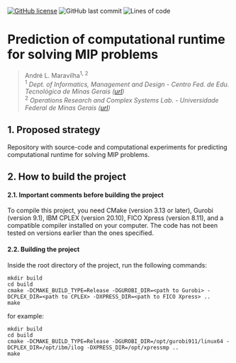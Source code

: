 [![GitHub license](https://img.shields.io/github/license/andremaravilha/mip-solver-prediction)](https://github.com/andremaravilha/mip-solver-prediction/blob/main/LICENSE) 
![GitHub last commit](https://img.shields.io/github/last-commit/andremaravilha/mip-solver-prediction) 
![Lines of code](https://img.shields.io/tokei/lines/github/andremaravilha/mip-solver-prediction) 

# Prediction of computational runtime for solving MIP problems

> André L. Maravilha<sup>1, 2</sup>  
> <sup>1</sup> *Dept. of Informatics, Management and Design - Centro Fed. de Edu. Tecnológica de Minas Gerais ([url](https://www.cefetmg.br/))*  
> <sup>2</sup> *Operations Research and Complex Systems Lab. - Universidade Federal de Minas Gerais ([url](https://orcslab.github.io/))*


## 1. Proposed strategy

Repository with source-code and computational experiments for predicting computational runtime for solving MIP problems.


## 2. How to build the project

#### 2.1. Important comments before building the project

To compile this project, you need CMake (version 3.13 or later), Gurobi (version 9.1), IBM CPLEX (version 20.10), 
FICO Xpress (version 8.11), and a compatible compiler installed on your computer. The code has not been tested on versions 
earlier than the ones specified.

#### 2.2. Building the project

Inside the root directory of the project, run the following commands:
```
mkdir build
cd build
cmake -DCMAKE_BUILD_TYPE=Release -DGUROBI_DIR=<path to Gurobi> -DCPLEX_DIR=<path to CPLEX> -DXPRESS_DIR=<path to FICO Xpress> ..
make
```
for example:
```
mkdir build
cd build
cmake -DCMAKE_BUILD_TYPE=Release -DGUROBI_DIR=/opt/gurobi911/linux64 -DCPLEX_DIR=/opt/ibm/ilog -DXPRESS_DIR=/opt/xpressmp ..
make
```




